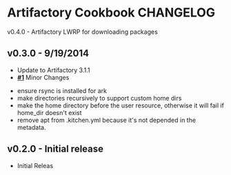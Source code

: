 Artifactory Cookbook CHANGELOG
=======================

v0.4.0 - Artifactory LWRP for downloading packages

v0.3.0 - 9/19/2014
-------
- Update to Artifactory 3.1.1
- **[#1](https://github.com/agileorbit-cookbooks/artifactory/pull/1)** Minor Changes
 * ensure rsync is installed for ark
 * make directories recursively to support custom home dirs
 * make the home directory before the user resource, otherwise it will fail if home_dir doesn't exist
 * remove apt from .kitchen.yml because it's not depended in the metadata.

v0.2.0 - Initial release
-------
- Initial Releas
